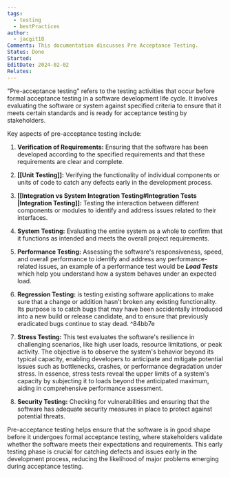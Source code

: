 ```yaml
---
tags:
  - testing
  - bestPractices
author:
  - jacgit18
Comments: This documentation discusses Pre Acceptance Testing.
Status: Done
Started: 
EditDate: 2024-02-02
Relates:
---
```

"Pre-acceptance testing" refers to the testing activities that occur before formal acceptance testing in a software development life cycle. It involves evaluating the software or system against specified criteria to ensure that it meets certain standards and is ready for acceptance testing by stakeholders.

Key aspects of pre-acceptance testing include:

1. **Verification of Requirements:** Ensuring that the software has been developed according to the specified requirements and that these requirements are clear and complete.

2. **[[Unit Testing]]:** Verifying the functionality of individual components or units of code to catch any defects early in the development process.

3. **[[Integration vs System Integration Testing#Integration Tests |Integration Testing]]:** Testing the interaction between different components or modules to identify and address issues related to their interfaces.

4. **System Testing:** Evaluating the entire system as a whole to confirm that it functions as intended and meets the overall project requirements.

5. **Performance Testing:** Assessing the software's responsiveness, speed, and overall performance to identify and address any performance-related issues, an example of a performance test would be ***Load Tests*** which help you understand how a system behaves under an expected load.

6. **Regression Testing:** is testing existing software applications to make sure that a change or addition hasn’t broken any existing functionality. Its purpose is to catch bugs that may have been accidentally introduced into a new build or release candidate, and to ensure that previously eradicated bugs continue to stay dead.
 ^84bb7e
7. **Stress Testing:** This test evaluates the software's resilience in challenging scenarios, like high user loads, resource limitations, or peak activity. The objective is to observe the system's behavior beyond its typical capacity, enabling developers to anticipate and mitigate potential issues such as bottlenecks, crashes, or performance degradation under stress. In essence, stress tests reveal the upper limits of a system's capacity by subjecting it to loads beyond the anticipated maximum, aiding in comprehensive performance assessment.

8. **Security Testing:** Checking for vulnerabilities and ensuring that the software has adequate security measures in place to protect against potential threats.

Pre-acceptance testing helps ensure that the software is in good shape before it undergoes formal acceptance testing, where stakeholders validate whether the software meets their expectations and requirements. This early testing phase is crucial for catching defects and issues early in the development process, reducing the likelihood of major problems emerging during acceptance testing.



